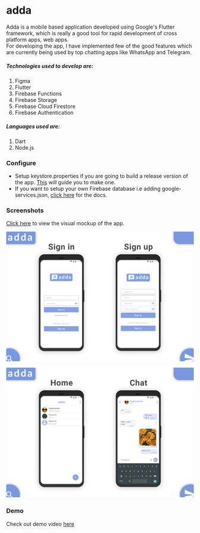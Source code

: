 # adda 

Adda is a mobile based application developed using Google's Flutter framework, which is really a good tool for rapid development of cross platform apps, web apps.
<br>
For developing the app, I have implemented few of the good features which are currently being used by top chatting apps like WhatsApp and Telegram.
<br>

##### Technologies used to develop are:
1. Figma
2. Flutter
3. Firebase Functions
4. Firebase Storage
5. Firebase Cloud Firestore
6. Firebase Authentication

##### Languages used are:
1. Dart
2. Node.js

### Configure
- Setup keystore.properties if you are going to build a release version of the app. [This](https://flutter.dev/docs/deployment/android#create-a-keystore) will guide you to make one.
- If you want to setup your own Firebase database i.e adding google-services.json, [click here](http://alphatech.technology/Howto-Entry-srk/Google-Services-Json-bek/) for the docs.

### Screenshots

[Click here](assets/visual-mockups-v2.0) to view the visual mockup of the app.

![1](assets/screenshots/cover1_1x.png)

![2](assets/screenshots/cover2_1x.png)

### Demo

Check out demo video [here]()
